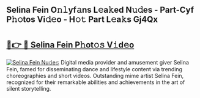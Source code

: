 ## Selina Fein O𝚗𝚕yf𝚊ns L𝚎a𝚔ed N𝚞𝚍es - Part-Cyf P𝚑𝚘tos Vi𝚍𝚎o - H𝚘𝚝 Part L𝚎a𝚔s Gj4Qx

# <h2><a href="http://kf15x5.oniu.top/?m=Selina+Fein">🔗👉 🔴 Selina Fein P𝚑ot𝚘𝚜 V𝚒d𝚎o</a></h2>

[![Selina Fein Nu𝚍e𝚜](https://i.imgur.com/0qMVB7G.gif)](http://kf15x5.oniu.top/?m=Selina+Fein)
Digital media provider and amusement giver Selina Fein, famed for disseminating dance and lifestyle content via trending choreographies and short videos. Outstanding mime artist Selina Fein, recognized for their remarkable abilities and achievements in the art of silent storytelling.  
